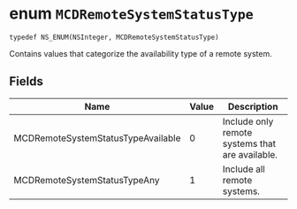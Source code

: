 # enum `MCDRemoteSystemStatusType`

```
typedef NS_ENUM(NSInteger, MCDRemoteSystemStatusType)
```

Contains values that categorize the availability type of a remote system.

## Fields

Name  | Value | Description                          
----------|----------------|-
MCDRemoteSystemStatusTypeAvailable | 0 | Include only remote systems that are available. 
MCDRemoteSystemStatusTypeAny | 1 | Include all remote systems.